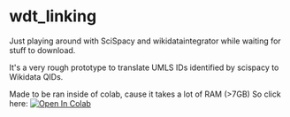 # wdt_linking

Just playing around with SciSpacy and wikidataintegrator while waiting for stuff to download.

It's a very rough prototype to translate UMLS IDs identified by scispacy to Wikidata QIDs.

Made to be ran inside of colab, cause it takes a lot of RAM (>7GB)
So click here:
<a href="https://colab.research.google.com/github/jvfe/wdt_contribs/blob/master/wdt_scispacy_linking_prototype.ipynb" target="_parent"><img src="https://colab.research.google.com/assets/colab-badge.svg" alt="Open In Colab"/></a>
